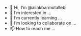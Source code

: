 - 👋 Hi, I’m @aliakbarmotallebi
- 👀 I’m interested in ...
- 🌱 I’m currently learning ...
- 💞️ I’m looking to collaborate on ...
- 📫 How to reach me ...

<!---
aliakbarmotallebi/aliakbarmotallebi is a ✨ special ✨ repository because its `README.md` (this file) appears on your GitHub profile.
You can click the Preview link to take a look at your changes.
--->
